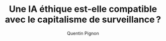 ---
layout: post
title: "Une IA éthique est-elle compatible avec le capitalisme de surveillance ?"
link: "https://usbeketrica.com/fr/article/une-ia-ethique-est-elle-compatible-avec-le-capitalisme-de-surveillance"
author: Quentin Pignon
published_date: 26/02/2025
description: Promise « citoyenne et démocratique » ou « éthique et responsable », l’avenir de l’IA générative est à inscrire dans la logique actuelle de captation de données et de bataille pour la visibilité. Spéculations de Quentin Pignon, fidèle lecteur d’Usbek & Rica.
language: fr
categories: "Liens"
tags: "ia surveillance vie-privée consommation"
og-tags: "ia surveillance vie-privée consommation"
permalink: /:categories/:year/:month/:day/:title/
---